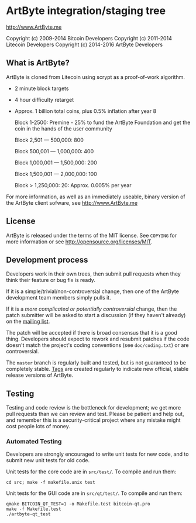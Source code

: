 ArtByte integration/staging tree
================================

http://www.ArtByte.me

Copyright (c) 2009-2014 Bitcoin Developers
Copyright (c) 2011-2014 Litecoin Developers
Copyright (c) 2014-2016 ArtByte Developers

What is ArtByte?
----------------

ArtByte is cloned from Litecoin using scrypt as a proof-of-work algorithm.
 - 2 minute block targets
 - 4 hour difficulty retarget
 - Approx. 1 billion total coins, plus 0.5% inflation after year 8 

   Block 1-2500: Premine - 25% to fund the ArtByte Foundation and get the coin in the hands of the user community
 
   Block 2,501 — 500,000: 800

   Block 500,001 — 1,000,000: 400
 
   Block 1,000,001 — 1,500,000: 200

   Block 1,500,001 — 2,000,000: 100

   Block > 1,250,000: 20: Approx. 0.005% per year

For more information, as well as an immediately useable, binary version of
the ArtByte client sofware, see http://www.ArtByte.me

License
-------

ArtByte is released under the terms of the MIT license. See `COPYING` for more
information or see http://opensource.org/licenses/MIT.

Development process
-------------------

Developers work in their own trees, then submit pull requests when they think
their feature or bug fix is ready.

If it is a simple/trivial/non-controversial change, then one of the ArtByte
development team members simply pulls it.

If it is a *more complicated or potentially controversial* change, then the patch
submitter will be asked to start a discussion (if they haven't already) on the
[mailing list](http://sourceforge.net/mailarchive/forum.php?forum_name=bitcoin-development).

The patch will be accepted if there is broad consensus that it is a good thing.
Developers should expect to rework and resubmit patches if the code doesn't
match the project's coding conventions (see `doc/coding.txt`) or are
controversial.

The `master` branch is regularly built and tested, but is not guaranteed to be
completely stable. [Tags](https://github.com/bitcoin/bitcoin/tags) are created
regularly to indicate new official, stable release versions of ArtByte.

Testing
-------

Testing and code review is the bottleneck for development; we get more pull
requests than we can review and test. Please be patient and help out, and
remember this is a security-critical project where any mistake might cost people
lots of money.

### Automated Testing

Developers are strongly encouraged to write unit tests for new code, and to
submit new unit tests for old code.

Unit tests for the core code are in `src/test/`. To compile and run them:

    cd src; make -f makefile.unix test

Unit tests for the GUI code are in `src/qt/test/`. To compile and run them:

    qmake BITCOIN_QT_TEST=1 -o Makefile.test bitcoin-qt.pro
    make -f Makefile.test
    ./artbyte-qt_test

